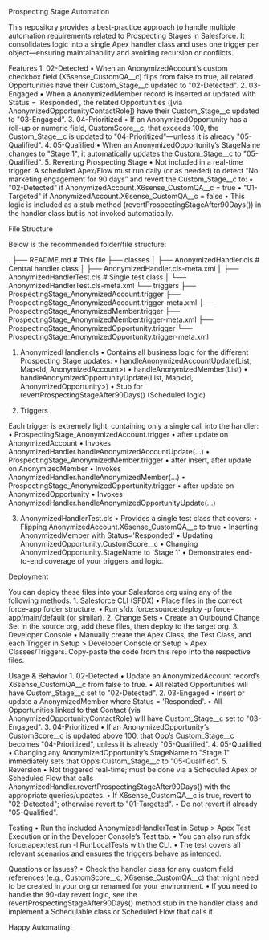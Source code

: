 Prospecting Stage Automation

This repository provides a best-practice approach to handle multiple automation requirements related to Prospecting Stages in Salesforce. It consolidates logic into a single Apex handler class and uses one trigger per object—ensuring maintainability and avoiding recursion or conflicts.

Features
	1.	02-Detected
	•	When an AnonymizedAccount’s custom checkbox field (X6sense_CustomQA__c) flips from false to true, all related Opportunities have their Custom_Stage__c updated to "02-Detected".
	2.	03-Engaged
	•	When a AnonymizedMember record is inserted or updated with Status = 'Responded', the related Opportunities ([via AnonymizedOpportunityContactRole]) have their Custom_Stage__c updated to "03-Engaged".
	3.	04-Prioritized
	•	If an AnonymizedOpportunity has a roll-up or numeric field, CustomScore__c, that exceeds 100, the Custom_Stage__c is updated to "04-Prioritized"—unless it is already "05-Qualified".
	4.	05-Qualified
	•	When an AnonymizedOpportunity’s StageName changes to "Stage 1", it automatically updates the Custom_Stage__c to "05-Qualified".
	5.	Reverting Prospecting Stage
	•	Not included in a real-time trigger. A scheduled Apex/Flow must run daily (or as needed) to detect “No marketing engagement for 90 days” and revert the Custom_Stage__c to:
	•	"02-Detected" if AnonymizedAccount.X6sense_CustomQA__c = true
	•	"01-Targeted" if AnonymizedAccount.X6sense_CustomQA__c = false
	•	This logic is included as a stub method (revertProspectingStageAfter90Days()) in the handler class but is not invoked automatically.

File Structure

Below is the recommended folder/file structure:

.
├── README.md                                     # This file
├── classes
│   ├── AnonymizedHandler.cls     # Central handler class
│   ├── AnonymizedHandler.cls-meta.xml
│   ├── AnonymizedHandlerTest.cls        # Single test class
│   └── AnonymizedHandlerTest.cls-meta.xml
└── triggers
    ├── ProspectingStage_AnonymizedAccount.trigger
    ├── ProspectingStage_AnonymizedAccount.trigger-meta.xml
    ├── ProspectingStage_AnonymizedMember.trigger
    ├── ProspectingStage_AnonymizedMember.trigger-meta.xml
    ├── ProspectingStage_AnonymizedOpportunity.trigger
    └── ProspectingStage_AnonymizedOpportunity.trigger-meta.xml

1. AnonymizedHandler.cls
	•	Contains all business logic for the different Prospecting Stage updates:
	•	handleAnonymizedAccountUpdate(List<AnonymizedAccount>, Map<Id, AnonymizedAccount>)
	•	handleAnonymizedMember(List<AnonymizedMember>)
	•	handleAnonymizedOpportunityUpdate(List<AnonymizedOpportunity>, Map<Id, AnonymizedOpportunity>)
	•	Stub for revertProspectingStageAfter90Days() (Scheduled logic)

2. Triggers

Each trigger is extremely light, containing only a single call into the handler:
	•	ProspectingStage_AnonymizedAccount.trigger
	•	after update on AnonymizedAccount
	•	Invokes AnonymizedHandler.handleAnonymizedAccountUpdate(...)
	•	ProspectingStage_AnonymizedMember.trigger
	•	after insert, after update on AnonymizedMember
	•	Invokes AnonymizedHandler.handleAnonymizedMember(...)
	•	ProspectingStage_AnonymizedOpportunity.trigger
	•	after update on AnonymizedOpportunity
	•	Invokes AnonymizedHandler.handleAnonymizedOpportunityUpdate(...)

3. AnonymizedHandlerTest.cls
	•	Provides a single test class that covers:
	•	Flipping AnonymizedAccount.X6sense_CustomQA__c to true
	•	Inserting AnonymizedMember with Status='Responded'
	•	Updating AnonymizedOpportunity.CustomScore__c
	•	Changing AnonymizedOpportunity.StageName to 'Stage 1'
	•	Demonstrates end-to-end coverage of your triggers and logic.

Deployment

You can deploy these files into your Salesforce org using any of the following methods:
	1.	Salesforce CLI (SFDX)
	•	Place files in the correct force-app folder structure.
	•	Run sfdx force:source:deploy -p force-app/main/default (or similar).
	2.	Change Sets
	•	Create an Outbound Change Set in the source org, add these files, then deploy to the target org.
	3.	Developer Console
	•	Manually create the Apex Class, the Test Class, and each Trigger in Setup > Developer Console or Setup > Apex Classes/Triggers. Copy-paste the code from this repo into the respective files.

Usage & Behavior
	1.	02-Detected
	•	Update an AnonymizedAccount record’s X6sense_CustomQA__c from false to true.
	•	All related Opportunities will have Custom_Stage__c set to "02-Detected".
	2.	03-Engaged
	•	Insert or update a AnonymizedMember where Status = 'Responded'.
	•	All Opportunities linked to that Contact (via AnonymizedOpportunityContactRole) will have Custom_Stage__c set to "03-Engaged".
	3.	04-Prioritized
	•	If an AnonymizedOpportunity’s CustomScore__c is updated above 100, that Opp’s Custom_Stage__c becomes "04-Prioritized", unless it is already "05-Qualified".
	4.	05-Qualified
	•	Changing any AnonymizedOpportunity’s StageName to "Stage 1" immediately sets that Opp’s Custom_Stage__c to "05-Qualified".
	5.	Reversion
	•	Not triggered real-time; must be done via a Scheduled Apex or Scheduled Flow that calls AnonymizedHandler.revertProspectingStageAfter90Days() with the appropriate queries/updates.
	•	If X6sense_CustomQA__c is true, revert to "02-Detected"; otherwise revert to "01-Targeted".
	•	Do not revert if already "05-Qualified".

Testing
	•	Run the included AnonymizedHandlerTest in Setup > Apex Test Execution or in the Developer Console’s Test tab.
	•	You can also run sfdx force:apex:test:run -l RunLocalTests with the CLI.
	•	The test covers all relevant scenarios and ensures the triggers behave as intended.

Questions or Issues?
	•	Check the handler class for any custom field references (e.g., CustomScore__c, X6sense_CustomQA__c) that might need to be created in your org or renamed for your environment.
	•	If you need to handle the 90-day revert logic, see the revertProspectingStageAfter90Days() method stub in the handler class and implement a Schedulable class or Scheduled Flow that calls it.

Happy Automating!
